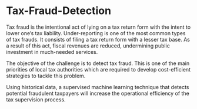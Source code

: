 # Tax-Fraud-Detection

Tax fraud is the intentional act of lying on a tax return form with the intent to lower one’s tax liability. Under-reporting is one of the most common types of tax frauds. It consists of filing a tax return form with a lesser tax base. As a result of this act, fiscal revenues are reduced, undermining public investment in much-needed services.

The objective of the challenge is to detect tax fraud. This is one of the main priorities of local tax authorities which are required to develop cost-efficient strategies to tackle this problem.

Using historical data, a supervised machine learning technique that detects potential fraudulent taxpayers will increase the operational efficiency of the tax supervision process.
